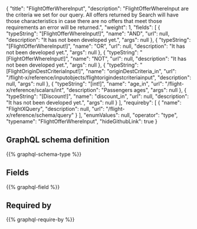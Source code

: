 {
  "title": "FlightOfferWhereInput",
  "description": "FlightOfferWhereInput are the criteria we set for our query. All offers returned by Search will have those characteristics in case there are no offers that meet those requirements an error will be returned.",
  "weight": 1,
  "fields": [
    {
      "typeString": "[FlightOfferWhereInput!]",
      "name": "AND",
      "url": null,
      "description": "It has not been developed yet.",
      "args": null
    },
    {
      "typeString": "[FlightOfferWhereInput!]",
      "name": "OR",
      "url": null,
      "description": "It has not been developed yet.",
      "args": null
    },
    {
      "typeString": "[FlightOfferWhereInput!]",
      "name": "NOT",
      "url": null,
      "description": "It has not been developed yet.",
      "args": null
    },
    {
      "typeString": "[FlightOriginDestCriteriaInput!]",
      "name": "originDestCriteria_in",
      "url": "/flight-x/reference/inputobjects/flightorigindestcriteriainput",
      "description": null,
      "args": null
    },
    {
      "typeString": "[int!]",
      "name": "age_in",
      "url": "/flight-x/reference/scalars/int",
      "description": "Passengers ages",
      "args": null
    },
    {
      "typeString": "[Discount!]",
      "name": "discount_in",
      "url": null,
      "description": "It has not been developed yet.",
      "args": null
    }
  ],
  "requireby": [
    {
      "name": "FlightXQuery",
      "description": null,
      "url": "/flight-x/reference/schema/query"
    }
  ],
  "enumValues": null,
  "operator": "type",
  "typename": "FlightOfferWhereInput",
  "hideGithubLink": true
}
## GraphQL schema definition

{{% graphql-schema-type %}}

## Fields

{{% graphql-field %}}

## Required by

{{% graphql-require-by %}}
